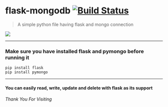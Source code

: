 # flask-mongodb [![Build Status](https://secure.travis-ci.org/oncletom/mailto.png?branch=master)](http://travis-ci.org/oncletom/mailto)
> A simple python file having flask and mongo connection
<img src="https://miro.medium.com/max/633/1*vB-cUmm1_dBBt-4JtL0u5g.jpeg">
<hr>

<h3> Make sure you have installed flask and pymongo before running it </h3>

    pip install flask
    pip install pymongo
    
<hr>
<h4>You can easily read, write, update and delete with flask as its support</h4>
<h6>Thank You For Visiting</h6>


